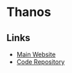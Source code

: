 # Thanos

<!--
https://particule.io/en/blog/thanos-monitoring/
-->

## Links

- [Main Website](https://thanos.io/)
- [Code Repository](https://github.com/thanos-io/thanos)

<!--
  thanos receive \
    --receive.hashrings-file=./test/config/hashrings.json \
    --receive.local-endpoint=127.0.0.1:10901 \
    --receive.default-tenant-id="1610b0c3-c509-4592-a256-a1871353dbfa" \
    --grpc-address=127.0.0.1:10901 \
    --http-address=127.0.0.1:10902 \
    --remote-write.address=127.0.0.1:19291 \
    --log.level=error \
    --tsdb.path="$(mktemp -d)"

  thanos query \
    --grpc-address=127.0.0.1:10911 \
    --http-address=127.0.0.1:9091 \
    --store=127.0.0.1:10901 \
    --log.level=error \
    --web.external-prefix=.
-->
